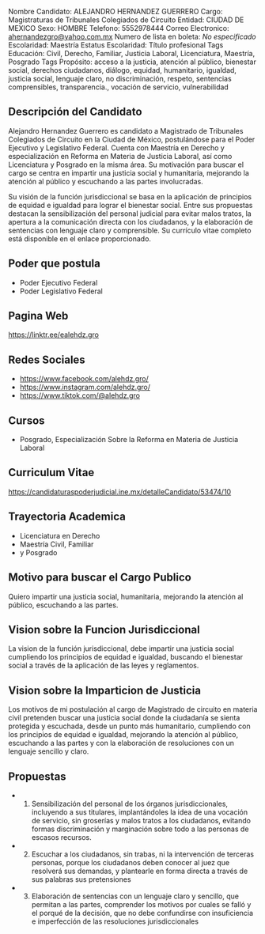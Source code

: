 Nombre Candidato: ALEJANDRO HERNANDEZ GUERRERO
Cargo: Magistraturas de Tribunales Colegiados de Circuito
Entidad: CIUDAD DE MEXICO
Sexo: HOMBRE
Telefono: 5552978444
Correo Electronico: ahernandezgro@yahoo.com.mx
Numero de lista en boleta: *No especificado*
Escolaridad: Maestría
Estatus Escolaridad: Título profesional
Tags Educación: Civil, Derecho, Familiar, Justicia Laboral, Licenciatura, Maestría, Posgrado
Tags Propósito: acceso a la justicia, atención al público, bienestar social, derechos ciudadanos, diálogo, equidad, humanitario, igualdad, justicia social, lenguaje claro, no discriminación, respeto, sentencias comprensibles, transparencia., vocación de servicio, vulnerabilidad


## Descripción del Candidato 

Alejandro Hernandez Guerrero es candidato a Magistrado de Tribunales Colegiados de Circuito en la Ciudad de México, postulándose para el Poder Ejecutivo y Legislativo Federal. Cuenta con Maestría en Derecho y especialización en Reforma en Materia de Justicia Laboral, así como Licenciatura y Posgrado en la misma área. Su motivación para buscar el cargo se centra en impartir una justicia social y humanitaria, mejorando la atención al público y escuchando a las partes involucradas.

Su visión de la función jurisdiccional se basa en la aplicación de principios de equidad e igualdad para lograr el bienestar social. Entre sus propuestas destacan la sensibilización del personal judicial para evitar malos tratos, la apertura a la comunicación directa con los ciudadanos, y la elaboración de sentencias con lenguaje claro y comprensible. Su currículo vitae completo está disponible en el enlace proporcionado.


## Poder que postula

- Poder Ejecutivo Federal
- Poder Legislativo Federal


## Pagina Web

https://linktr.ee/ealehdz.gro


## Redes Sociales

- https://www.facebook.com/alehdz.gro/
- https://www.instagram.com/alehdz.gro/
- https://www.tiktok.com/@alehdz.gro


## Cursos

- Posgrado, Especialización Sobre la Reforma en Materia de Justicia Laboral


## Curriculum Vitae

https://candidaturaspoderjudicial.ine.mx/detalleCandidato/53474/10


## Trayectoria Academica

- Licenciatura en Derecho
- Maestría Civil, Familiar
- y Posgrado


## Motivo para buscar el Cargo Publico

Quiero impartir una justicia social, humanitaria, mejorando la atención al público, escuchando a las partes.


## Vision sobre la Funcion Jurisdiccional

La vision de la función jurisdiccional, debe impartir una justicia social cumpliendo los principios de equidad e igualdad, buscando el bienestar social a través de la aplicación de las leyes y reglamentos.


## Vision sobre la Imparticion de Justicia

Los motivos de mi postulación al cargo de Magistrado de circuito en materia civil pretenden buscar una justicia social donde la ciudadanía se sienta protegida y escuchada, desde un punto más humanitario, cumpliendo con los principios de equidad e igualdad, mejorando la atención al público, escuchando a las partes y con la elaboración de resoluciones con un lenguaje sencillo y claro.


## Propuestas

- 1.	Sensibilización del personal de los órganos jurisdiccionales, incluyendo a sus titulares, implantándoles la idea de una vocación de servicio, sin groserías y malos tratos a los ciudadanos, evitando formas discriminación y marginación sobre todo a las personas de escasos recursos.
- 2.	Escuchar a los ciudadanos, sin trabas, ni la intervención de terceras personas, porque los ciudadanos deben conocer al juez que resolverá sus demandas, y plantearle en forma directa a través de sus palabras sus pretensiones
- 3.	Elaboración de sentencias con un lenguaje claro y sencillo, que permitan a las partes, comprender los motivos por cuales se falló y el porqué de la decisión, que no debe confundirse con insuficiencia e imperfección de las resoluciones jurisdiccionales

